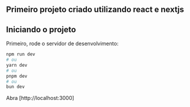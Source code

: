 ## Primeiro projeto criado utilizando react e nextjs

## Iniciando o projeto

Primeiro, rode o servidor de desenvolvimento:

```bash
npm run dev
# ou
yarn dev
# ou
pnpm dev
# ou
bun dev
```

Abra [http://localhost:3000]